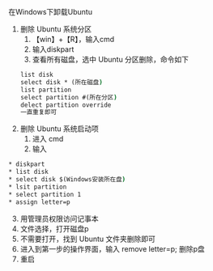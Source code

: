 在Windows下卸载Ubuntu
1. 删除 Ubuntu 系统分区
	1. 【win】+【R】，输入cmd
	2. 输入diskpart
	3. 查看所有磁盘，选中 Ubuntu 分区删除，命令如下
	```cmd
	list disk
	select disk * (所在磁盘)
	list partition 
	select partition #(所在分区)
	delect partition override
	一直重复即可
	```
2. 删除 Ubuntu 系统启动项
	1. 进入 cmd 
	2. 输入
```cmd
* diskpart
* list disk 
* select disk $(Windows安装所在盘)
* lsit partition 
* select partition 1
* assign letter=p
```

   3. 用管理员权限访问记事本
   4. 文件选择，打开磁盘p
   5. 不需要打开，找到 Ubuntu 文件夹删除即可
   6. 进入到第一步的操作界面，输入 remove letter=p; 删除p盘
   7. 重启
